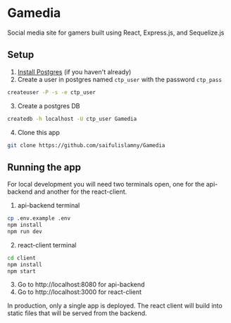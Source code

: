 # Gamedia
Social media site for gamers built using React, Express.js, and Sequelize.js

## Setup
1. [Install Postgres](https://github.com/CUNYTechPrep/ctp2019/blob/master/guides/installing-postgresql.md) (if you haven't already)
2. Create a user in postgres named `ctp_user` with the password `ctp_pass`
```bash
createuser -P -s -e ctp_user
```
3. Create a postgres DB
```bash
createdb -h localhost -U ctp_user Gamedia
```
4. Clone this app
```bash
git clone https://github.com/saifulislamny/Gamedia
```

## Running the app

For local development you will need two terminals open, one for the api-backend and another for the react-client.

1. api-backend terminal
```bash
cp .env.example .env
npm install
npm run dev
```
2. react-client terminal
```bash
cd client
npm install
npm start
```
3. Go to http://localhost:8080 for api-backend
4. Go to http://localhost:3000 for react-client


In production, only a single app is deployed. The react client will build into static files that will be served from the backend.